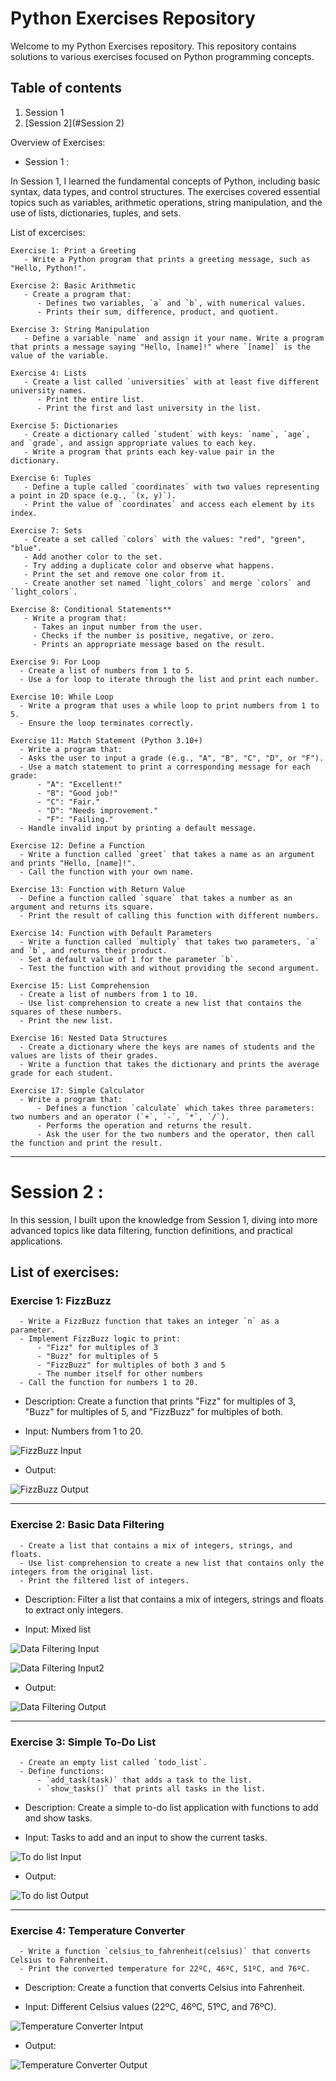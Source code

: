 # Python Exercises Repository

Welcome to my Python Exercises repository. 
This repository contains solutions to various exercises focused on Python programming concepts.

## Table of contents

1. Session 1
2. [Session 2](#Session 2)

Overview of Exercises:

* Session 1 :

In Session 1, I learned the fundamental concepts of Python, including basic syntax, data types, and control structures. The exercises covered essential topics such as variables, arithmetic operations, string manipulation, and the use of lists, dictionaries, tuples, and sets.

  List of excercises: 

    Exercise 1: Print a Greeting
       - Write a Python program that prints a greeting message, such as "Hello, Python!".

    Exercise 2: Basic Arithmetic
       - Create a program that:
          - Defines two variables, `a` and `b`, with numerical values.
          - Prints their sum, difference, product, and quotient.

    Exercise 3: String Manipulation
       - Define a variable `name` and assign it your name. Write a program that prints a message saying "Hello, [name]!" where `[name]` is the value of the variable.

    Exercise 4: Lists
       - Create a list called `universities` with at least five different university names.
          - Print the entire list.
          - Print the first and last university in the list.

    Exercise 5: Dictionaries
       - Create a dictionary called `student` with keys: `name`, `age`, and `grade`, and assign appropriate values to each key.
       - Write a program that prints each key-value pair in the dictionary.

    Exercise 6: Tuples
       - Define a tuple called `coordinates` with two values representing a point in 2D space (e.g., `(x, y)`).
       - Print the value of `coordinates` and access each element by its index.

    Exercise 7: Sets
       - Create a set called `colors` with the values: "red", "green", "blue".
       - Add another color to the set.
       - Try adding a duplicate color and observe what happens.
       - Print the set and remove one color from it.
       - Create another set named `light_colors` and merge `colors` and `light_colors`.

    Exercise 8: Conditional Statements**
       - Write a program that:
         - Takes an input number from the user.
         - Checks if the number is positive, negative, or zero.
         - Prints an appropriate message based on the result.

    Exercise 9: For Loop
      - Create a list of numbers from 1 to 5.
      - Use a for loop to iterate through the list and print each number.

    Exercise 10: While Loop
      - Write a program that uses a while loop to print numbers from 1 to 5.
      - Ensure the loop terminates correctly.

    Exercise 11: Match Statement (Python 3.10+)
      - Write a program that:
      - Asks the user to input a grade (e.g., "A", "B", "C", "D", or "F").
      - Use a match statement to print a corresponding message for each grade:
          - "A": "Excellent!"
          - "B": "Good job!"
          - "C": "Fair."
          - "D": "Needs improvement."
          - "F": "Failing."
      - Handle invalid input by printing a default message.

    Exercise 12: Define a Function
      - Write a function called `greet` that takes a name as an argument and prints "Hello, [name]!".
      - Call the function with your own name.

    Exercise 13: Function with Return Value
      - Define a function called `square` that takes a number as an argument and returns its square.
      - Print the result of calling this function with different numbers.

    Exercise 14: Function with Default Parameters
      - Write a function called `multiply` that takes two parameters, `a` and `b`, and returns their product.
      - Set a default value of 1 for the parameter `b`.
      - Test the function with and without providing the second argument.

    Exercise 15: List Comprehension
      - Create a list of numbers from 1 to 10.
      - Use list comprehension to create a new list that contains the squares of these numbers.
      - Print the new list.

    Exercise 16: Nested Data Structures
      - Create a dictionary where the keys are names of students and the values are lists of their grades.
      - Write a function that takes the dictionary and prints the average grade for each student.

    Exercise 17: Simple Calculator
      - Write a program that:
          - Defines a function `calculate` which takes three parameters: two numbers and an operator (`+`, `-`, `*`, `/`).
          - Performs the operation and returns the result.
          - Ask the user for the two numbers and the operator, then call the function and print the result.

---

# **Session 2 :** 

In this session, I built upon the knowledge from Session 1, diving into more advanced topics like data filtering, function definitions, and practical applications.

## **List of exercises:** 

### **Exercise 1: FizzBuzz**
      
      - Write a FizzBuzz function that takes an integer `n` as a parameter.
      - Implement FizzBuzz logic to print:
          - "Fizz" for multiples of 3
          - "Buzz" for multiples of 5
          - "FizzBuzz" for multiples of both 3 and 5
          - The number itself for other numbers
      - Call the function for numbers 1 to 20.
      
* Description: Create a function that prints "Fizz" for multiples of 3, "Buzz" for multiples of 5, and "FizzBuzz" for multiples of both.

* Input: Numbers from 1 to 20.

![FizzBuzz Input](Screenshots/Session2_Ex1_Inp_FizzBuzz.png)
  
* Output: 

![FizzBuzz Output](Screenshots/Session_2_Ex1_FizzBuzz.png)

---

### **Exercise 2: Basic Data Filtering** 

      - Create a list that contains a mix of integers, strings, and floats.
      - Use list comprehension to create a new list that contains only the integers from the original list.
      - Print the filtered list of integers.
       
* Description: Filter a list that contains a mix of integers, strings and floats to extract only integers.

* Input: Mixed list

![Data Filtering Input](Screenshots/Session2_Ex2_Inp_Data_Filtering.png)

![Data Filtering Input2](Screenshots/Session2_Ex2_Inp_Data_Filtering3.png)
  
* Output:

![Data Filtering Output](Screenshots/Session_2_Ex2_Data_filtering.png)

---

### **Exercise 3: Simple To-Do List** 

      - Create an empty list called `todo_list`.
      - Define functions:
          - `add_task(task)` that adds a task to the list.
          - `show_tasks()` that prints all tasks in the list.
          
* Description: Create a simple to-do list application with functions to add and show tasks.

* Input: Tasks to add and an input to show the current tasks. 

![To do list Input](Screenshots/Session2_Ex3_Inp_ToDoList.png)
  
* Output:

![To do list Output](Screenshots/Session_2_Ex3_To_do_list.png)

---

### **Exercise 4: Temperature Converter** 
      
      - Write a function `celsius_to_fahrenheit(celsius)` that converts Celsius to Fahrenheit.
      - Print the converted temperature for 22ºC, 46ºC, 51ºC, and 76ºC.

* Description: Create a function that converts Celsius into Fahrenheit.

* Input: Different Celsius values (22ºC, 46ºC, 51ºC, and 76ºC).

![Temperature Converter Intput](Screenshots/Session2_Ex4_Inp_Temperature_Converter.png)
  
* Output:

![Temperature Converter Output](Screenshots/Session_2_Ex4_Temperature_converter.png)


